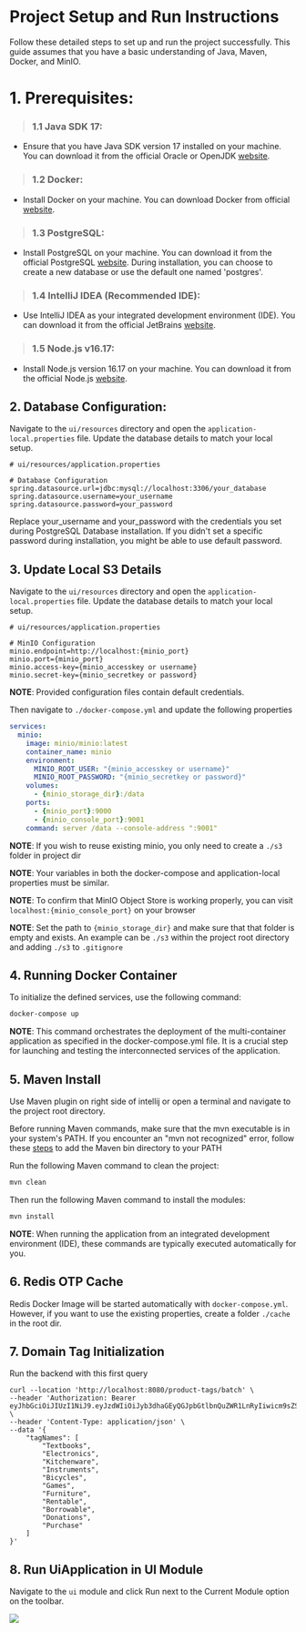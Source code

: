 # Project Setup and Run Instructions

Follow these detailed steps to set up and run the project successfully. This guide assumes that you have a basic understanding of Java, Maven, Docker, and MinIO.

# 1. Prerequisites: 
> ### 1.1 Java SDK 17:
* Ensure that you have Java SDK version 17 installed on your machine. You can download it from the official Oracle or OpenJDK [website](https://www.oracle.com/java/technologies/javase/jdk17-archive-downloads.html).

> ### 1.2 Docker:
* Install Docker on your machine. You can download Docker from official [website](https://www.docker.com/get-started).

> ### 1.3 PostgreSQL:
* Install PostgreSQL on your machine. You can download it from the official PostgreSQL [website](https://www.postgresql.org/download/).  During installation, you can choose to create a new database or use the default one named 'postgres'.

> ### 1.4  IntelliJ IDEA (Recommended IDE):
* Use IntelliJ IDEA as your integrated development environment (IDE). You can download it from the official JetBrains [website](https://www.jetbrains.com/idea/download/?section=windows).

> ### 1.5  Node.js v16.17:
* Install Node.js version 16.17 on your machine. You can download it from the official Node.js [website](https://nodejs.org/dist/v16.17.0/).


## 2. Database Configuration:

Navigate to the `ui/resources` directory and open the `application-local.properties` file. Update the database details to match your local setup.

```properties
# ui/resources/application.properties

# Database Configuration
spring.datasource.url=jdbc:mysql://localhost:3306/your_database
spring.datasource.username=your_username
spring.datasource.password=your_password
```
Replace your_username and your_password with the credentials you set during PostgreSQL Database installation. If you didn't set a specific password during installation, you might be able to use default password.

## 3. Update Local S3 Details

Navigate to the `ui/resources` directory and open the `application-local.properties` file. Update the database details to match your local setup.

```properties
# ui/resources/application.properties

# MinIO Configuration
minio.endpoint=http://localhost:{minio_port}
minio.port={minio_port}
minio.access-key={minio_accesskey or username}
minio.secret-key={minio_secretkey or password}
```

__NOTE__: Provided configuration files contain default credentials.

Then navigate to `./docker-compose.yml` and update the following properties
```yaml
services:
  minio:
    image: minio/minio:latest
    container_name: minio
    environment:
      MINIO_ROOT_USER: "{minio_accesskey or username}"
      MINIO_ROOT_PASSWORD: "{minio_secretkey or password}"
    volumes:
      - {minio_storage_dir}:/data
    ports:
      - {minio_port}:9000
      - {minio_console_port}:9001
    command: server /data --console-address ":9001"
```
__NOTE__: If you wish to reuse existing minio, you only need to create a `./s3` folder in project dir

__NOTE__: Your variables in both the docker-compose and application-local properties
must be similar.

__NOTE__: To confirm that MinIO Object Store is working properly, you can visit `localhost:{minio_console_port}` on your browser

__NOTE__: Set the path to `{minio_storage_dir}` and make sure that that folder is empty and exists. An example can be `./s3` within the project root directory and adding `./s3` to `.gitignore`
## 4. Running Docker Container

To  initialize the defined services, use the following command:

```bash
docker-compose up
```

__NOTE__: This command orchestrates the deployment of the multi-container application as specified in the docker-compose.yml file. It is a crucial step for launching and testing the interconnected services of the application.

## 5. Maven Install

Use Maven plugin on right side of intellij or open a terminal and navigate to the project root directory.

Before running Maven commands, make sure that the mvn executable is in your system's PATH. If you encounter an "mvn not recognized" error, follow these [steps](https://www.tutorialspoint.com/maven/maven_environment_setup.htm) to add the Maven bin directory to your PATH

Run the following Maven command to clean the project:

```bash
mvn clean
```

Then run the following Maven command to install the modules:
```bash
mvn install
```

__NOTE__: When running the application from an integrated development environment (IDE), these commands are typically executed automatically for you. 

## 6. Redis OTP Cache
Redis Docker Image will be started automatically with `docker-compose.yml`. However,
 if you want to use the existing properties, create a folder `./cache` in the root dir.

## 7. Domain Tag Initialization
Run the backend with this first query
```
curl --location 'http://localhost:8080/product-tags/batch' \
--header 'Authorization: Bearer eyJhbGciOiJIUzI1NiJ9.eyJzdWIiOiJyb3dhaGEyQGJpbGtlbnQuZWR1LnRyIiwicm9sZSI6IkJJTEtFTlRFRVIiLCJpYXQiOjE3MDI4MzY0MDEsImV4cCI6MTcwMjg3MjQwMX0.Y5EoWCRvBbd7SHdAR1DFNiN8lYbdP5psgMLcRY0i0QQ' \
--header 'Content-Type: application/json' \
--data '{
    "tagNames": [
        "Textbooks",
        "Electronics",
        "Kitchenware",
        "Instruments",
        "Bicycles",
        "Games",
        "Furniture",
        "Rentable",
        "Borrowable",
        "Donations",
        "Purchase"
    ]
}'
```

## 8. Run UiApplication in UI Module

Navigate to the `ui` module and click Run next to the Current Module option on the toolbar.

![](https://i.ibb.co/QkTFJfq/Untitled.png)


